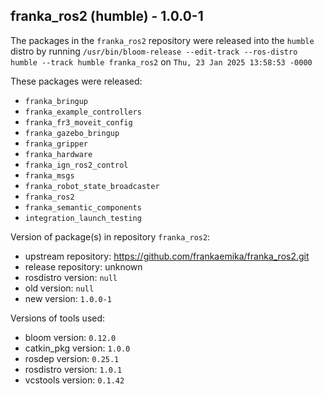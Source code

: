 ## franka_ros2 (humble) - 1.0.0-1

The packages in the `franka_ros2` repository were released into the `humble` distro by running `/usr/bin/bloom-release --edit-track --ros-distro humble --track humble franka_ros2` on `Thu, 23 Jan 2025 13:58:53 -0000`

These packages were released:
- `franka_bringup`
- `franka_example_controllers`
- `franka_fr3_moveit_config`
- `franka_gazebo_bringup`
- `franka_gripper`
- `franka_hardware`
- `franka_ign_ros2_control`
- `franka_msgs`
- `franka_robot_state_broadcaster`
- `franka_ros2`
- `franka_semantic_components`
- `integration_launch_testing`

Version of package(s) in repository `franka_ros2`:

- upstream repository: https://github.com/frankaemika/franka_ros2.git
- release repository: unknown
- rosdistro version: `null`
- old version: `null`
- new version: `1.0.0-1`

Versions of tools used:

- bloom version: `0.12.0`
- catkin_pkg version: `1.0.0`
- rosdep version: `0.25.1`
- rosdistro version: `1.0.1`
- vcstools version: `0.1.42`


